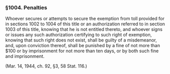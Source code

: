 ### §1004. Penalties ###

Whoever secures or attempts to secure the exemption from toll provided for in sections 1002 to 1004 of this title or an authorization referred to in section 1003 of this title, knowing that he is not entitled thereto, and whoever signs or issues any such authorization certifying to such right of exemption, knowing that such right does not exist, shall be guilty of a misdemeanor, and, upon conviction thereof, shall be punished by a fine of not more than $100 or by imprisonment for not more than ten days, or by both such fine and imprisonment.

(Mar. 14, 1944, ch. 92, §3, 58 Stat. 116.)